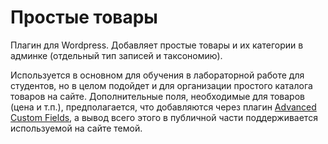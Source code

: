 # Простые товары

Плагин для Wordpress. 
Добавляет простые товары и их категории в админке (отдельный тип записей и таксономию).

Используется в основном для обучения в лабораторной работе для студентов, но в целом подойдет и для организации простого каталога товаров на сайте. 
Дополнительные поля, необходимые для товаров (цена и т.п.), предполагается, что добавляются через плагин 
[Advanced Custom Fields](https://wordpress.org/plugins/advanced-custom-fields/), а вывод всего этого в публичной части поддерживается используемой на сайте темой. 
